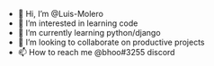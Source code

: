 - 👋 Hi, I’m @Luis-Molero
- 👀 I’m interested in learning code
- 🌱 I’m currently learning python/django
- 💞️ I’m looking to collaborate on productive projects 
- 📫 How to reach me @bhoo#3255 discord

<!---
Luis-Molero/Luis-Molero is a ✨ special ✨ repository because its `README.md` (this file) appears on your GitHub profile.
You can click the Preview link to take a look at your changes.
--->
